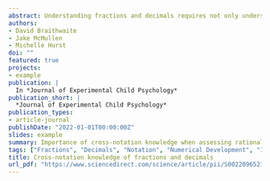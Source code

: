 ```yaml
---
abstract: Understanding fractions and decimals requires not only understanding each notation separately, or within-notation knowledge, but also understanding relations between notations, or cross-notation knowledge. Multiple notations pose a challenge for learners but could also present an opportunity, in that cross-notation knowledge could help learners to achieve a better understanding of rational numbers than could easily be achieved from within-notation knowledge alone. This hypothesis was tested by reanalyzing three published datasets involving fourth- to eighth-grade children from the United States and Finland. All datasets included measures of rational number arithmetic, within-notation magnitude knowledge (e.g., accuracy in comparing fractions vs. fractions and decimals vs. decimals), and cross-notation magnitude knowledge (e.g., accuracy in comparing fractions vs. decimals). Consistent with the hypothesis, cross-notation magnitude knowledge predicted fraction and decimal arithmetic when controlling for within-notation magnitude knowledge. Furthermore, relations between within-notation magnitude knowledge and arithmetic were not notation specific; fraction magnitude knowledge did not predict fraction arithmetic more than decimal arithmetic, and decimal magnitude knowledge did not predict decimal arithmetic more than fraction arithmetic. Implications of the findings for assessing rational number knowledge and learning and teaching about rational numbers are discussed.
authors:
- David Braithwaite
- Jake McMullen
- Michelle Hurst
doi: ""
featured: true
projects:
- example
publication: |
  In *Journal of Experimental Child Psychology*
publication_short: |
  *Journal of Experimental Child Psychology*
publication_types: 
- article-journal
publishDate: "2022-01-01T00:00:00Z"
slides: example
summary: Importance of cross-notation knowledge when assessing rational numbers.
tags: ["Fractions", "Decimals", "Notation", "Numerical Development", "Integrated Theory of Numerical Development", "Magnitude"]
title: Cross-notation knowledge of fractions and decimals
url_pdf: "https://www.sciencedirect.com/science/article/pii/S0022096521001284"
---
```

